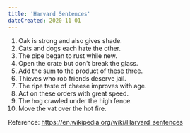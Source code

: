 ```yaml
---
title: 'Harvard Sentences'
dateCreated: 2020-11-01
---
```


1. Oak is strong and also gives shade.
1. Cats and dogs each hate the other.
1. The pipe began to rust while new.
1. Open the crate but don't break the glass.
1. Add the sum to the product of these three.
1. Thieves who rob friends deserve jail.
1. The ripe taste of cheese improves with age.
1. Act on these orders with great speed.
1. The hog crawled under the high fence.
1. Move the vat over the hot fire.

Reference: https://en.wikipedia.org/wiki/Harvard_sentences
